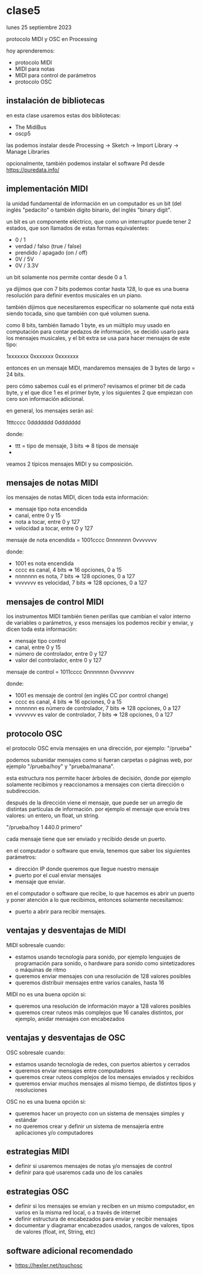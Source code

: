 # clase5

lunes 25 septiembre 2023

protocolo MIDI y OSC en Processing

hoy aprenderemos:

- protocolo MIDI
- MIDI para notas
- MIDI para control de parámetros
- protocolo OSC

## instalación de bibliotecas

en esta clase usaremos estas dos bibliotecas:

- The MidiBus
- oscp5

las podemos instalar desde Processing -> Sketch -> Import Library -> Manage Libraries

opcionalmente, también podemos instalar el software Pd desde https://puredata.info/

## implementación MIDI

la unidad fundamental de información en un computador es un bit (del inglés "pedacito" o también dígito binario, del inglés "binary digit".

un bit es un componente eléctrico, que como un interruptor puede tener 2 estados, que son llamados de estas formas equivalentes:

- 0 / 1
- verdad / falso (true / false)
- prendido / apagado (on / off)
- 0V / 5V
- 0V / 3.3V

un bit solamente nos permite contar desde 0 a 1.

ya dijimos que con 7 bits podemos contar hasta 128, lo que es una buena resolución para definir eventos musicales en un piano.

también dijimos que necesitaremos especificar no solamente qué nota está siendo tocada, sino que también con qué volumen suena.

como 8 bits, también llamado 1 byte, es un múltiplo muy usado en computación para contar pedazos de información, se decidió usarlo para los mensajes musicales, y el bit extra se usa para hacer mensajes de este tipo:

1xxxxxxx 0xxxxxxx 0xxxxxxx

entonces en un mensaje MIDI, mandaremos mensajes de 3 bytes de largo = 24 bits.

pero cómo sabemos cuál es el primero? revisamos el primer bit de cada byte, y el que dice 1 es el primer byte, y los siguientes 2 que empiezan con cero son información adicional.

en general, los mensajes serán así:

1tttcccc 0ddddddd 0ddddddd

donde:

- ttt = tipo de mensaje, 3 bits => 8 tipos de mensaje
-

veamos 2 típicos mensajes MIDI y su composición.

## mensajes de notas MIDI

los mensajes de notas MIDI, dicen toda esta información:

- mensaje tipo nota encendida
- canal, entre 0 y 15
- nota a tocar, entre 0 y 127
- velocidad a tocar, entre 0 y 127

mensaje de nota encendida = 1001cccc 0nnnnnnn 0vvvvvvv

donde:

- 1001 es nota encendida
- cccc es canal, 4 bits => 16 opciones, 0 a 15
- nnnnnnn es nota, 7 bits => 128 opciones, 0 a 127
- vvvvvvv es velocidad, 7 bits => 128 opciones, 0 a 127

## mensajes de control MIDI

los instrumentos MIDI también tienen perillas que cambian el valor interno de variables o parámetros, y esos mensajes los podemos recibir y enviar, y dicen toda esta información:

- mensaje tipo control
- canal, entre 0 y 15
- número de controlador, entre 0 y 127
- valor del controlador, entre 0 y 127

mensaje de control = 1011cccc 0nnnnnnn 0vvvvvvv

donde:

- 1001 es mensaje de control (en inglés CC por control change)
- cccc es canal, 4 bits => 16 opciones, 0 a 15
- nnnnnnn es número de controlador, 7 bits => 128 opciones, 0 a 127
- vvvvvvv es valor de controlador, 7 bits => 128 opciones, 0 a 127

## protocolo OSC

el protocolo OSC envía mensajes en una dirección, por ejemplo: "/prueba"

podemos subanidar mensajes como si fueran carpetas o páginas web, por ejemplo "/prueba/hoy" y "prueba/manana".

esta estructura nos permite hacer árboles de decisión, donde por ejemplo solamente recibimos y reaccionamos a mensajes con cierta dirección o subdirección.

después de la dirección viene el mensaje, que puede ser un arreglo de distintas partículas de información. por ejemplo el mensaje que envía tres valores: un entero, un float, un string.

"/prueba/hoy 1 440.0 primero"

cada mensaje tiene que ser enviado y recibido desde un puerto.

en el computador o software que envía, tenemos que saber los siguientes parámetros:

- dirección IP donde queremos que llegue nuestro mensaje
- puerto por el cual enviar mensajes
- mensaje que enviar.

en el computador o software que recibe, lo que hacemos es abrir un puerto y poner atención a lo que recibimos, entonces solamente necesitamos:

- puerto a abrir para recibir mensajes.

## ventajas y desventajas de MIDI

MIDI sobresale cuando:

- estamos usando tecnología para sonido, por ejemplo lenguajes de programación para sonido, o hardware para sonido como sintetizadores o máquinas de ritmo
- queremos enviar mensajes con una resolución de 128 valores posibles
- queremos distribuir mensajes entre varios canales, hasta 16

MIDI no es una buena opción si:

- queremos una resolución de información mayor a 128 valores posibles
- queremos crear ruteos más complejos que 16 canales distintos, por ejemplo, anidar mensajes con encabezados

## ventajas y desventajas de OSC

OSC sobresale cuando:

- estamos usando tecnología de redes, con puertos abiertos y cerrados
- queremos enviar mensajes entre computadores
- queremos crear ruteos complejos de los mensajes enviados y recibidos
- queremos enviar muchos mensajes al mismo tiempo, de distintos tipos y resoluciones

OSC no es una buena opción si:

- queremos hacer un proyecto con un sistema de mensajes simples y estándar
- no queremos crear y definir un sistema de mensajería entre aplicaciones y/o computadores

## estrategias MIDI

- definir si usaremos mensajes de notas y/o mensajes de control
- definir para qué usaremos cada uno de los canales

## estrategias OSC

- definir si los mensajes se envian y reciben en un mismo computador, en varios en la misma red local, o a través de internet
- definir estructura de encabezados para enviar y recibir mensajes
- documentar y diagramar encabezados usados, rangos de valores, tipos de valores (float, int, String, etc)

## software adicional recomendado

- https://hexler.net/touchosc
